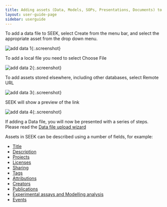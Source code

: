```yaml
---
title: Adding assets (Data, Models, SOPs, Presentations, Documents) to SEEK
layout: user-guide-page
sidebar: userguide
---
```


To add a data file to SEEK, select Create from the menu bar, and select the appropriate asset from the drop down menu.

![add data 1](/images/user-guide/add_data_1.png){:.screenshot}

To add a local file you need to select Choose File

![add data 2](/images/user-guide/add_data_2.png){:.screenshot}

To add assets stored elsewhere, including other databases, select Remote URL

![add data 3](/images/user-guide/add_data_3.png){:.screenshot}

SEEK will show a preview of the link

![add data 4](/images/user-guide/add_data_4.png){:.screenshot}


If adding a Data file, you will now be presented with a series of steps. Please read the [Data file upload wizard](data-file-upload-wizard.html)

Assets in SEEK can be described using a number of fields, for example:

* [Title](general-attributes.html#title)
* [Description](general-attributes.html#description)
* [Projects](general-attributes.html#projects)
* [Licenses](licenses.html)
* [Sharing](general-attributes.html#sharing)
* [Tags](general-attributes.html#tags)
* [Attributions](general-attributes.html#attributions)
* [Creators](general-attributes.html#creators)
* [Publications](general-attributes.html#publications)
* [Experimental assays and Modelling analysis](general-attributes.html#experimental-assays-and-modelling-analysis)
* [Events](general-attributes.html#events)